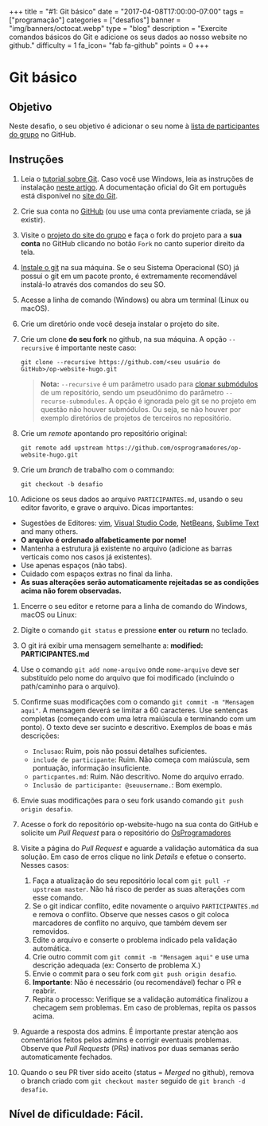 +++
title = "#1: Git básico"
date = "2017-04-08T17:00:00-07:00"
tags = ["programação"]
categories = ["desafios"]
banner = "img/banners/octocat.webp"
type = "blog"
description = "Exercite comandos básicos do Git e adicione os seus dados ao nosso website no github."
difficulty = 1
fa_icon= "fab fa-github"
points = 0
+++

# Git básico

## Objetivo

Neste desafio, o seu objetivo é adicionar o seu nome à [lista de participantes do grupo](https://github.com/OsProgramadores/op-website-hugo/blob/master/PARTICIPANTES.md) no GitHub.

## Instruções

1. Leia o [tutorial sobre Git](https://dev.to/womakerscode/instalando-configurando-e-inicializando-o-git-no-linux-2m96). Caso você use Windows, leia as instruções de instalação [neste artigo](https://dicasdeprogramacao.com.br/como-instalar-o-git-no-windows/). A documentação oficial do Git em português está disponível no [site do Git](https://git-scm.com/docs/git/pt_BR).

1. Crie sua conta no [GitHub](https://github.com) (ou use uma conta previamente criada, se já existir).

1. Visite o [projeto do site do grupo](https://github.com/OsProgramadores/op-website-hugo) e faça o fork do projeto para a **sua conta** no GitHub clicando no botão `Fork` no canto superior direito da tela.

1. [Instale o git](https://git-scm.com/downloads) na sua máquina. Se o seu Sistema Operacional (SO) já possui o git em um pacote pronto, é extremamente recomendável instalá-lo através dos comandos do seu SO.

1. Acesse a linha de comando (Windows) ou abra um terminal (Linux ou macOS).

1. Crie um diretório onde você deseja instalar o projeto do site.

1. Crie um clone **do seu fork** no github, na sua máquina. A opção `--recursive` é importante neste caso:

    ```
    git clone --recursive https://github.com/<seu usuário do GitHub>/op-website-hugo.git
    ```
    >  **Nota:**
    >  ```--recursive``` é um parâmetro usado para [clonar submódulos](https://git-scm.com/book/en/v2/Git-Tools-Submodules) de um repositório, sendo um pseudônimo do parâmetro ```--recurse-submodules```. A opção é ignorada pelo git se no projeto em questão não houver submódulos. Ou seja, se não houver por exemplo diretórios de projetos de terceiros no repositório.

1. Crie um _remote_ apontando pro repositório original:
    ```
    git remote add upstream https://github.com/osprogramadores/op-website-hugo.git
    ```

1. Crie um _branch_ de trabalho com o commando:
    ```
    git checkout -b desafio
    ```

1. Adicione os seus dados ao arquivo `PARTICIPANTES.md`, usando o seu editor favorito, e grave o arquivo. Dicas importantes:
  * Sugestões de Editores: [vim](https://www.vim.org/), [Visual Studio Code](https://code.visualstudio.com/), [NetBeans](https://netbeans.apache.org/), [Sublime Text](https://www.sublimetext.com/) and many others.
  * **O arquivo é ordenado alfabeticamente por nome!**
  * Mantenha a estrutura já existente no arquivo (adicione as barras verticais como nos casos já existentes).
  * Use apenas espaços (não tabs).
  * Cuidado com espaços extras no final da linha.
  * **As suas alterações serão automaticamente rejeitadas se as condições acima não forem observadas.**

1. Encerre o seu editor e retorne para a linha de comando do Windows, macOS ou Linux:

1. Digite o comando `git status` e pressione **enter** ou **return** no teclado.

1. O git irá exibir uma mensagem semelhante a: **modified: PARTICIPANTES.md**

1. Use o comando `git add nome-arquivo` onde `nome-arquivo` deve ser substituído pelo nome do arquivo que foi modificado (incluindo o path/caminho para o arquivo).

1. Confirme suas modificações com o comando `git commit -m "Mensagem aqui"`. A mensagem deverá se limitar a 60 caracteres. Use sentenças completas (começando com uma letra maiúscula e terminando com um ponto). O texto deve ser sucinto e descritivo. Exemplos de boas e más descrições:
    * `Inclusao`: Ruim, pois não possui detalhes suficientes.
    * `include de participante`: Ruim. Não começa com maiúscula, sem pontuação, informação insuficiente.
    * `particpantes.md`: Ruim. Não descritivo. Nome do arquivo errado.
    * `Inclusão de participante: @seuusername.`: Bom exemplo.

1. Envie suas modificações para o seu fork usando comando `git push origin desafio`.

1. Acesse o fork do repositório op-website-hugo na sua conta do GitHub e solicite um _Pull Request_ para o repositório do [OsProgramadores](https://github.com/OsProgramadores/op-website-hugo)

1. Visite a página do _Pull Request_ e aguarde a validação automática da sua solução. Em caso de erros clique no link _Details_ e efetue o conserto. Nesses casos:
   1. Faça a atualização do seu repositório local com `git pull -r upstream master`. Não há risco de perder as suas alterações com esse comando.
   1. Se o git indicar conflito, edite novamente o arquivo `PARTICIPANTES.md` e remova o conflito. Observe que nesses casos o git coloca marcadores de conflito no arquivo, que também devem ser removidos.
   1. Edite o arquivo e conserte o problema indicado pela validação automática.
   1. Crie outro commit com `git commit -m "Mensagem aqui"` e use uma descrição adequada (ex: Conserto de problema X.)
   1. Envie o commit para o seu fork com `git push origin desafio`.
   1. **Importante**: Não é necessário (ou recomendável) fechar o PR e reabrir.
   1. Repita o processo: Verifique se a validação automática finalizou a checagem sem problemas. Em caso de problemas, repita os passos acima.

1. Aguarde a resposta dos admins. É importante prestar atenção aos comentários feitos pelos admins e corrigir eventuais problemas. Observe que _Pull Requests_ (PRs) inativos por duas semanas serão automaticamente fechados.

1. Quando o seu PR tiver sido aceito (status = _Merged_ no github), remova o branch criado com `git checkout master` seguido de `git branch -d desafio`.

## Nível de dificuldade: Fácil.
